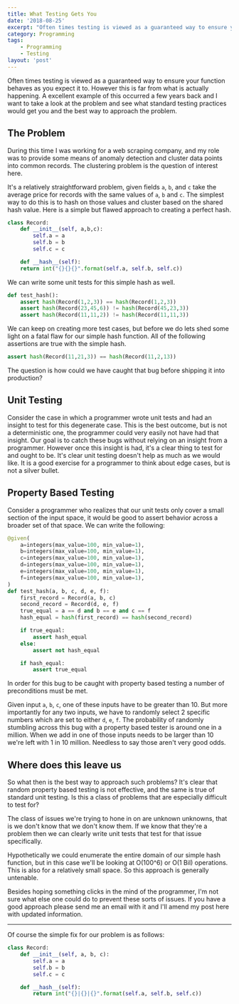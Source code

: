 ```yaml
---
title: What Testing Gets You
date: '2018-08-25'
excerpt: "Often times testing is viewed as a guaranteed way to ensure your function behaves as you expect it to. However this is far from what is actually happening. A excellent example of this occurred a few years back and I want to take a look at the problem and see what standard testing practices would get you and the best way to approach the problem."
category: Programming
tags:
    - Programming
    - Testing
layout: 'post'
---
```


Often times testing is viewed as a guaranteed way to ensure your function behaves as you expect it to. However this is far from what is actually happening. A excellent example of this occurred a few years back and I want to take a look at the problem and see what standard testing practices would get you and the best way to approach the problem.

## The Problem

During this time I was working for a web scraping company, and my role was to provide some means of anomaly detection and cluster data points into common records. The clustering problem is the question of interest here.

It's a relatively straightforward problem, given fields `a`, `b`, and `c` take the average price for records with the same values of `a`, `b` and `c`. The simplest way to do this is to hash on those values and cluster based on the shared hash value. Here is a simple but flawed approach to creating a perfect hash.

```python
class Record:
    def __init__(self, a,b,c):
        self.a = a
        self.b = b
        self.c = c

    def __hash__(self):
    return int("{}{}{}".format(self.a, self.b, self.c))
```

We can write some unit tests for this simple hash as well.

```python
def test_hash():
    assert hash(Record(1,2,3)) == hash(Record(1,2,3))
    assert hash(Record(23,45,6)) != hash(Record(45,23,3))
    assert hash(Record(11,11,2)) != hash(Record(11,11,3))
```

We can keep on creating more test cases, but before we do lets shed some light
on a fatal flaw for our simple hash function. All of the following assertions
are true with the simple hash.
```python
assert hash(Record(11,21,3)) == hash(Record(11,2,13))
```
The question is how could we have caught that bug before shipping it into production?

## Unit Testing

Consider the case in which a programmer wrote unit tests and had an insight to test for this degenerate case. This is the best outcome, but is not a deterministic one, the programmer could very easily not have had that insight. Our goal is to catch these bugs without relying on an insight from a programmer. However once this insight is had, it's a clear thing to test for and ought to be. It's clear unit testing doesn't help as much as we would like. It is a good exercise for a programmer to think about edge cases, but is not a silver bullet.

## Property Based Testing

Consider a programmer who realizes that our unit tests only cover a small section of the input space, it would be good to assert behavior across a broader set of that space. We can write the following:
```python
@given(
    a=integers(max_value=100, min_value=1),
    b=integers(max_value=100, min_value=1),
    c=integers(max_value=100, min_value=1),
    d=integers(max_value=100, min_value=1),
    e=integers(max_value=100, min_value=1),
    f=integers(max_value=100, min_value=1),
)
def test_hash(a, b, c, d, e, f):
    first_record = Record(a, b, c)
    second_record = Record(d, e, f)
    true_equal = a == d and b == e and c == f
    hash_equal = hash(first_record) == hash(second_record)

    if true_equal:
        assert hash_equal
    else:
        assert not hash_equal

    if hash_equal:
        assert true_equal
```
In order for this bug to be caught with property based testing a number of preconditions must be met.

Given input `a`, `b`, `c`, one of these inputs have to be greater than 10. But more importantly for any two inputs, we have to randomly select 2 specific numbers which are set to either `d`, `e`, `f`. The probability of randomly stumbling across this bug with a property based tester is around one in a million. When we add in one of those inputs needs to be larger than 10 we're left with 1 in 10 million. Needless to say those aren't very good odds.

## Where does this leave us

So what then is the best way to approach such problems? It's clear that random property based testing is not effective, and the same is true of standard unit testing. Is this a class of problems that are especially difficult to test for?

The class of issues we're trying to hone in on are unknown unknowns, that is we don't know that we don't know them. If we know that they're a problem then we can clearly write unit tests that test for that issue specifically.

Hypothetically we could enumerate the entire domain of our simple hash function, but in this case we'll be looking at O(100^6) or O(1 Bil) operations. This is also for a relatively small space. So this approach is generally untenable.

Besides hoping something clicks in the mind of the programmer, I'm not sure what else one could do to prevent these sorts of issues. If you have a good approach please send me an email with it and I'll amend my post here with updated information.

---

Of course the simple fix for our problem is as follows:
```python
class Record:
    def __init__(self, a, b, c):
        self.a = a
        self.b = b
        self.c = c

    def __hash__(self):
        return int("{}|{}|{}".format(self.a, self.b, self.c))
```
